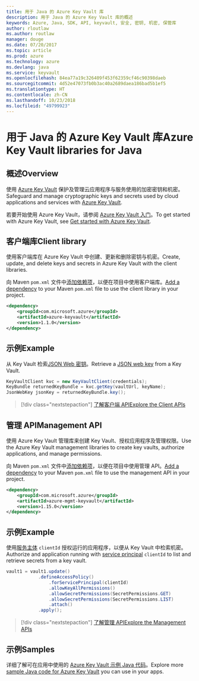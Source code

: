 ```yaml
---
title: 用于 Java 的 Azure Key Vault 库
description: 用于 Java 的 Azure Key Vault 库的概述
keywords: Azure, Java, SDK, API, keyvault, 安全, 密钥, 机密, 保管库
author: rloutlaw
ms.author: routlaw
manager: douge
ms.date: 07/20/2017
ms.topic: article
ms.prod: azure
ms.technology: azure
ms.devlang: java
ms.service: keyvault
ms.openlocfilehash: 84ea77a19c326409f453f62359cf46c90398daeb
ms.sourcegitcommit: 4d52e47073fb0b3ac40a2689daea186bad5b1ef5
ms.translationtype: HT
ms.contentlocale: zh-CN
ms.lasthandoff: 10/23/2018
ms.locfileid: "49799923"
---
```

# <a name="azure-key-vault-libraries-for-java"></a><span data-ttu-id="3c1e0-104">用于 Java 的 Azure Key Vault 库</span><span class="sxs-lookup"><span data-stu-id="3c1e0-104">Azure Key Vault libraries for Java</span></span>

## <a name="overview"></a><span data-ttu-id="3c1e0-105">概述</span><span class="sxs-lookup"><span data-stu-id="3c1e0-105">Overview</span></span>

<span data-ttu-id="3c1e0-106">使用 [Azure Key Vault](/azure/key-vault/) 保护及管理云应用程序与服务使用的加密密钥和机密。</span><span class="sxs-lookup"><span data-stu-id="3c1e0-106">Safeguard and manage cryptographic keys and secrets used by cloud applications and services with [Azure Key Vault](/azure/key-vault/).</span></span>

<span data-ttu-id="3c1e0-107">若要开始使用 Azure Key Vault，请参阅 [Azure Key Vault 入门](/azure/key-vault/key-vault-get-started)。</span><span class="sxs-lookup"><span data-stu-id="3c1e0-107">To get started with Azure Key Vault, see [Get started with Azure Key Vault](/azure/key-vault/key-vault-get-started).</span></span>

## <a name="client-library"></a><span data-ttu-id="3c1e0-108">客户端库</span><span class="sxs-lookup"><span data-stu-id="3c1e0-108">Client library</span></span>

<span data-ttu-id="3c1e0-109">使用客户端库在 Azure Key Vault 中创建、更新和删除密钥与机密。</span><span class="sxs-lookup"><span data-stu-id="3c1e0-109">Create, update, and delete keys and secrets in Azure Key Vault with the client libraries.</span></span>

<span data-ttu-id="3c1e0-110">向 Maven `pom.xml` 文件中[添加依赖项](https://maven.apache.org/guides/getting-started/index.html#How_do_I_use_external_dependencies)，以便在项目中使用客户端库。</span><span class="sxs-lookup"><span data-stu-id="3c1e0-110">[Add a dependency](https://maven.apache.org/guides/getting-started/index.html#How_do_I_use_external_dependencies) to your Maven `pom.xml` file to use the client library in your project.</span></span>  

```XML
<dependency>
    <groupId>com.microsoft.azure</groupId>
    <artifactId>azure-keyvault</artifactId>
    <version>1.1.0</version>
</dependency>
```   

## <a name="example"></a><span data-ttu-id="3c1e0-111">示例</span><span class="sxs-lookup"><span data-stu-id="3c1e0-111">Example</span></span>

<span data-ttu-id="3c1e0-112">从 Key Vault 检索[JSON Web 密钥](https://tools.ietf.org/html/draft-ietf-jose-json-web-key-18)。</span><span class="sxs-lookup"><span data-stu-id="3c1e0-112">Retrieve a [JSON web key](https://tools.ietf.org/html/draft-ietf-jose-json-web-key-18) from a Key Vault.</span></span>

```java
KeyVaultClient kvc = new KeyVaultClient(credentials);
KeyBundle returnedKeyBundle = kvc.getKey(vaultUrl, keyName);
JsonWebKey jsonKey = returnedKeyBundle.key();
```

> [!div class="nextstepaction"]
> [<span data-ttu-id="3c1e0-113">了解客户端 API</span><span class="sxs-lookup"><span data-stu-id="3c1e0-113">Explore the Client APIs</span></span>](/java/api/overview/azure/keyvault/client)


## <a name="management-api"></a><span data-ttu-id="3c1e0-114">管理 API</span><span class="sxs-lookup"><span data-stu-id="3c1e0-114">Management API</span></span>

<span data-ttu-id="3c1e0-115">使用 Azure Key Vault 管理库来创建 Key Vault、授权应用程序及管理权限。</span><span class="sxs-lookup"><span data-stu-id="3c1e0-115">Use the Azure Key Vault management libraries to create key vaults, authorize applications, and manage permissions.</span></span> 

<span data-ttu-id="3c1e0-116">向 Maven `pom.xml` 文件中[添加依赖项](https://maven.apache.org/guides/getting-started/index.html#How_do_I_use_external_dependencies)，以便在项目中使用管理 API。</span><span class="sxs-lookup"><span data-stu-id="3c1e0-116">[Add a dependency](https://maven.apache.org/guides/getting-started/index.html#How_do_I_use_external_dependencies) to your Maven `pom.xml` file to use the management API in your project.</span></span>  

```XML
<dependency>
    <groupId>com.microsoft.azure</groupId>
    <artifactId>azure-mgmt-keyvault</artifactId>
    <version>1.15.0</version>
</dependency>
```

## <a name="example"></a><span data-ttu-id="3c1e0-117">示例</span><span class="sxs-lookup"><span data-stu-id="3c1e0-117">Example</span></span>

<span data-ttu-id="3c1e0-118">使用[服务主体](/azure/azure-resource-manager/resource-group-create-service-principal-portal) `clientId` 授权运行的应用程序，以便从 Key Vault 中检索机密。</span><span class="sxs-lookup"><span data-stu-id="3c1e0-118">Authorize and application running with [service principal](/azure/azure-resource-manager/resource-group-create-service-principal-portal) `clientId` to list and retrieve secrets from a key vault.</span></span> 

```java
vault1 = vault1.update()
            .defineAccessPolicy()
                .forServicePrincipal(clientId)
                .allowKeyAllPermissions()
                .allowSecretPermissions(SecretPermissions.GET)
                .allowSecretPermissions(SecretPermissions.LIST)
                .attach()
            .apply();
```

> [!div class="nextstepaction"]
> [<span data-ttu-id="3c1e0-119">了解管理 API</span><span class="sxs-lookup"><span data-stu-id="3c1e0-119">Explore the Management APIs</span></span>](/java/api/overview/azure/keyvault/management)


## <a name="samples"></a><span data-ttu-id="3c1e0-120">示例</span><span class="sxs-lookup"><span data-stu-id="3c1e0-120">Samples</span></span>

<span data-ttu-id="3c1e0-121">详细了解可在应用中使用的 [Azure Key Vault 示例 Java 代码](https://azure.microsoft.com/resources/samples/?platform=java&term=key+vault)。</span><span class="sxs-lookup"><span data-stu-id="3c1e0-121">Explore more [sample Java code for Azure Key Vault](https://azure.microsoft.com/resources/samples/?platform=java&term=key+vault) you can use in your apps.</span></span>
